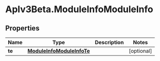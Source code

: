 # ApIv3Beta.ModuleInfoModuleInfo

## Properties

Name | Type | Description | Notes
------------ | ------------- | ------------- | -------------
**te** | [**ModuleInfoModuleInfoTe**](ModuleInfoModuleInfoTe.md) |  | [optional] 


